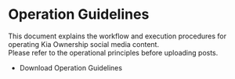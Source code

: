 # Operation Guidelines

This document explains the workflow and execution procedures for operating Kia Ownership social media content.\
Please refer to the operational principles before uploading posts.



* Download Operation Guidelines





